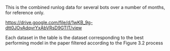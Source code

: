 This is the combined runlog data for several bots over a number of months, for reference only.

https://drive.google.com/file/d/1wKB_9g-dtt0JOvAdqvrYxAbVRsD9GTlT/view

Each dataset in the table is the dataset corresponding to the best performing model in the paper filtered according to the Figure 3.2 process
